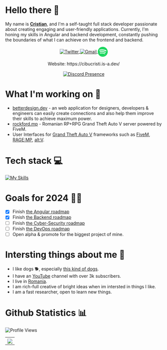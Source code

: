 # Hello there 👋
My name is **[Cristian](https://en.wikipedia.org/wiki/Christian_name)**, and I'm a self-taught full stack developer passionate about creating engaging and user-friendly applications. Currently, I'm honing my skills in Angular and backend development, constantly pushing the boundaries of what I can achieve on the frontend and backend.

<p align="center">
   <a href="https://www.instagram.com/cibu_cristi/" target="_blank">
      <img src="https://github.com/LeonardSSH/LeonardSSH/blob/master/instagram.svg" alt="Twitter" width="32" align="center">
   </a>
   <a href="mailto:cibucristi1@gmail.com" target="_blank" rel="nofollow">
      <img src="https://github.com/LeonardSSH/LeonardSSH/blob/master/gmail.svg" alt="Gmail" width="32" align="center">
   </a>
   <a href="https://open.spotify.com/user/cristicaol" target="_blank" rel="nofollow">
      <img src="https://github.com/cibucristi/cibucristi/blob/main/spotify-2.png" alt="Spotify" width="32" align="center">
   </a>
</p>

<p align="center">
   Website: https://cibucristi.is-a.dev/
</p>

<p align="center">
   <a href="https://discord.com/users/773576280150900749" target="_blank" rel="nofollow">
      <img src="https://lanyard.cnrad.dev/api/773576280150900749" alt="Discord Presence" align="center">
   </a>
</p>

# What I'm working on 👷
- [betterdesign.dev](https://betterdesign.dev/) - an web application for designers, developers & engineers can easily create connections and also help them improve their skills to achieve maximum power.
- [rockford.mp](https://rockford.mp/) - Romanian RP+RPG Grand Theft Auto V server powered by FiveM.
- User Interfaces for [Grand Theft Auto V](https://www.rockstargames.com/gta-v) frameworks such as [FiveM](https://fivem.net/), [RAGE:MP](https://rage.mp/), [alt:V](https://altv.mp/#/).

# Tech stack 💻
[![My Skills](https://skillicons.dev/icons?i=html,css,bootstrap,tailwind,angular,vue,bots,electron,express,figma,github,js,mysql,nodejs,postgres,pr,sass,sequelize,tauri,ts,vercel,vite,vscode,postman,firebase,nestjs)](https://skillicons.dev)

# Goals for 2024 🧑‍🏫
- [x] Finish [the Angular roadmap](https://roadmap.sh/angular)
- [x] Finish [the Backend roadmap](https://roadmap.sh/backend)
- [ ] Finish [the Cyber-Security roadmap](https://roadmap.sh/cyber-security)
- [ ] Finish [the DevOps roadmap](https://roadmap.sh/devops)
- [ ] Open alpha & promote for the biggest project of mine.

# Intersting things about me 🤌
- I like dogs 🐕, especially [this kind of dogs](https://www.akc.org/dog-breeds/french-bulldog/).
- I have an [YouTube](https://youtube.com/@iamCibu) channel with over 3k subscribers.
- I live in [Romania](https://ro.wikipedia.org/wiki/Rom%C3%A2nia).
- I am rich-full creative of bright ideas when im intersted in things I like.
- I am a fast researcher, open to learn new things.

# Github Statistics 📊
![Profile Views](https://komarev.com/ghpvc/?username=cibucristi&color=7C3138&style=flat-square) 
<br>
   <table>
  <tr>
    <td align="center" style="padding=0;width=50%;">
      <img align="center" style="padding=0;" src="https://github-readme-stats-eight-theta.vercel.app/api?username=cibucristi&show_icons=true&include_all_commits=true&count_private=true&bg_color=1c1c1c&hide_border=true&text_color=ffffff&title_color=c3002f&icon_color=c3002f&hide_title=true" />
    </td>
  </tr>
</table>
